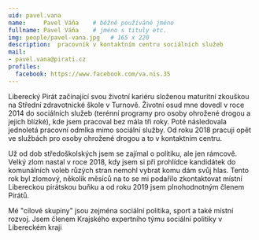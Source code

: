 ```yaml
---
uid: pavel.vana
name:     Pavel Váňa  	# běžně používáné jméno
fullname: Pavel Váňa  	# jméno s tituly etc.
img: people/pavel-vana.jpg   # 165 x 220
description:  pracovník v kontaktním centru sociálních služeb            	# kratký popis, max 160 znaků
mail:
- pavel.vana@pirati.cz 
profiles:
  facebook: https://www.facebook.com/va.nis.35
---
```


Liberecký Pirát začínající svou životní kariéru složenou maturitní zkouškou na Střední zdravotnické škole v Turnově. Životní osud mne dovedl v roce 2014 do sociálních služeb (terénní programy pro osoby ohrožené drogou a jejich blízké), kde jsem pracoval bez mála tři roky. Poté následovala jednoletá pracovní odmlka mimo sociální služby. Od roku 2018 pracuji opět ve službách pro osoby ohrožené drogou a to v kontaktním centru.

Už od dob středoškolských jsem se zajímal o politiku, ale jen rámcově. Velký zlom nastal v roce 2018, kdy jsem si při prohlídce kandidátek do komunálních voleb růzých stran nemohl vybrat komu dám svůj hlas. Tento rok byl zlomový, několik měsíců na to se mi podařilo zkontaktovat místní Libereckou pirátskou buňku a od roku 2019 jsem plnohodnotným členem Pirátů.

Mé "cílové skupiny" jsou zejména sociální politika, sport a také místní rozvoj.
Jsem členem Krajského expertního týmu sociální politiky v Libereckém kraji